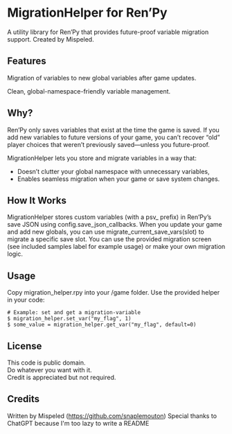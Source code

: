 # MigrationHelper for Ren’Py
A utility library for Ren’Py that provides future-proof variable migration support.
Created by Mispeled.

## Features
Migration of variables to new global variables after game updates.

Clean, global-namespace-friendly variable management.

## Why?
Ren’Py only saves variables that exist at the time the game is saved.
If you add new variables to future versions of your game, you can’t recover “old” player choices that weren’t previously saved—unless you future-proof.

MigrationHelper lets you store and migrate variables in a way that:
- Doesn’t clutter your global namespace with unnecessary variables,
- Enables seamless migration when your game or save system changes.

## How It Works
MigrationHelper stores custom variables (with a psv_ prefix) in Ren’Py’s save JSON using config.save_json_callbacks.
When you update your game and add new globals, you can use migrate_current_save_vars(slot) to migrate a specific save slot.
You can use the provided migration screen (see included samples label for example usage) or make your own migration logic.

## Usage
Copy migration_helper.rpy into your /game folder.
Use the provided helper in your code:

```
# Example: set and get a migration-variable
$ migration_helper.set_var("my_flag", 1)
$ some_value = migration_helper.get_var("my_flag", default=0)
```

## License
This code is public domain.  
Do whatever you want with it.  
Credit is appreciated but not required.

## Credits
Written by Mispeled (https://github.com/snaplemouton)
Special thanks to ChatGPT because I'm too lazy to write a README

